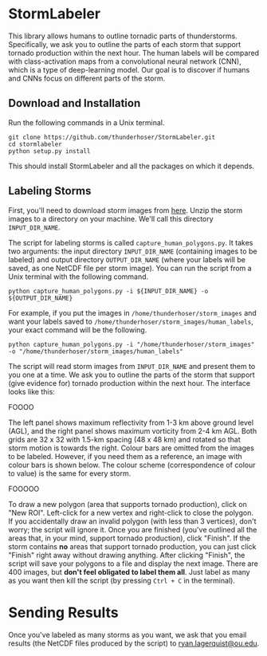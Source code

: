 # StormLabeler

This library allows humans to outline tornadic parts of thunderstorms.  Specifically, we ask you to outline the parts of each storm that support tornado production within the next hour.  The human labels will be compared with class-activation maps from a convolutional neural network (CNN), which is a type of deep-learning model.  Our goal is to discover if humans and CNNs focus on different parts of the storm.

## Download and Installation

Run the following commands in a Unix terminal.

`git clone https://github.com/thunderhoser/StormLabeler.git` <br/>
`cd stormlabeler` <br/>
`python setup.py install` <br/>

This should install StormLabeler and all the packages on which it depends.

## Labeling Storms

First, you'll need to download storm images from [here](https://www.google.com).  Unzip the storm images to a directory on your machine.  We'll call this directory `INPUT_DIR_NAME`.

The script for labeling storms is called `capture_human_polygons.py`.  It takes two arguments: the input directory `INPUT_DIR_NAME` (containing images to be labeled) and output directory `OUTPUT_DIR_NAME` (where your labels will be saved, as one NetCDF file per storm image).  You can run the script from a Unix terminal with the following command.

`python capture_human_polygons.py -i ${INPUT_DIR_NAME} -o ${OUTPUT_DIR_NAME}`

For example, if you put the images in `/home/thunderhoser/storm_images` and want your labels saved to `/home/thunderhoser/storm_images/human_labels`, your exact command will be the following.

`python capture_human_polygons.py -i "/home/thunderhoser/storm_images" -o "/home/thunderhoser/storm_images/human_labels"`

The script will read storm images from `INPUT_DIR_NAME` and present them to you one at a time.  We ask you to outline the parts of the storm that support (give evidence for) tornado production within the next hour.  The interface looks like this:

FOOOO

The left panel shows maximum reflectivity from 1-3 km above ground level (AGL), and the right panel shows maximum vorticity from 2-4 km AGL.  Both grids are 32 x 32 with 1.5-km spacing (48 x 48 km) and rotated so that storm motion is towards the right.  Colour bars are omitted from the images to be labeled.  However, if you need them as a reference, an image with colour bars is shown below.  The colour scheme (correspondence of colour to value) is the same for every storm.

FOOOOO

To draw a new polygon (area that supports tornado production), click on "New ROI".  Left-click for a new vertex and right-click to close the polygon.  If you accidentally draw an invalid polygon (with less than 3 vertices), don't worry; the script will ignore it.  Once you are finished (you've outlined all the areas that, in your mind, support tornado production), click "Finish".  If the storm contains **no** areas that support tornado production, you can just click "Finish" right away without drawing anything.  After clicking "Finish", the script will save your polygons to a file and display the next image.  There are 400 images, but **don't feel obligated to label them all**.  Just label as many as you want then kill the script (by pressing `Ctrl + C` in the terminal).

# Sending Results

Once you've labeled as many storms as you want, we ask that you email results (the NetCDF files produced by the script) to [ryan.lagerquist@ou.edu](mailto:ryan.lagerquist@ou.edu).
